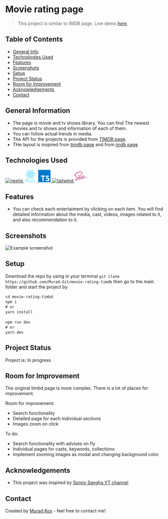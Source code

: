 # Movie rating page
> This project is similar to IMDB page. 
> Live demo [_here_](https://movie-rating-timdb.vercel.app/).

## Table of Contents
* [General Info](#general-information)
* [Technologies Used](#technologies-used)
* [Features](#features)
* [Screenshots](#screenshots)
* [Setup](#setup)
* [Project Status](#project-status)
* [Room for Improvement](#room-for-improvement)
* [Acknowledgements](#acknowledgements)
* [Contact](#contact)
<!-- * [License](#license) -->


## General Information
- The page is movie and tv shows library. You can find The newest movies and tv shows and information of each of them.
- You can follow actual trends in media.
- The API for the projects is provided from [TIMDB page](https://developers.themoviedb.org/).
- THe layout is inspired from [timdb page](https://www.themoviedb.org/) and from [imdb page](https://www.imdb.com/)


## Technologies Used
<a href="https://nextjs.org/" target="_blank" rel="noreferrer"> <img src="https://cdn.worldvectorlogo.com/logos/nextjs-2.svg" alt="nextjs" width="40" height="40"/> </a> <a href="https://reactjs.org/" target="_blank" rel="noreferrer"> <img src="https://raw.githubusercontent.com/devicons/devicon/master/icons/react/react-original-wordmark.svg" alt="react" width="40" height="40"/> </a> <a href="https://www.typescriptlang.org/" target="_blank" rel="noreferrer"> <img src="https://raw.githubusercontent.com/devicons/devicon/master/icons/typescript/typescript-original.svg" alt="typescript" width="40" height="40"/> </a> <a href="https://tailwindcss.com/" target="_blank" rel="noreferrer"> <img src="https://www.vectorlogo.zone/logos/tailwindcss/tailwindcss-icon.svg" alt="tailwind" width="40" height="40"/> </a> <a href="https://sass-lang.com" target="_blank" rel="noreferrer"> <img src="https://raw.githubusercontent.com/devicons/devicon/master/icons/sass/sass-original.svg" alt="sass" width="40" height="40"/> </a> 



## Features
- You can check each entertaiment by clicking on each item. You will find detailed information about the media, cast, videos, images related to it, and also recommendation to it.


## Screenshots
![Example screenshot](./img/screenshot.png)
<!-- If you have screenshots you'd like to share, include them here. -->


## Setup
Download the repo by using in your terminal ```git clone https://github.com/Murad-Git/movie-rating-timdb```
then go to the main folder and start the project by
```
cd movie-rating-timbd
npm i
# or 
yarn install

npm run dev
# or
yarn dev
```

## Project Status
Project is: In progress


## Room for Improvement
The original timbd page is more complex. There is a lot of places for improvement.

Room for improvement:
- Search functionality
- Detailed page for each individual sections 
- Images zoom on click

To do:
- Search functionality with advises on fly
- Individual pages for casts, keywords, collections
- Implement zooming images as modal and changing background color


## Acknowledgements

- This project was inspired by [Sonny Sangha YT channel](https://www.youtube.com/watch?v=MqDlsjc8GLo)


## Contact
Created by [Murad Kos](https://welcomeportfolio.netlify.app/) - feel free to contact me!
